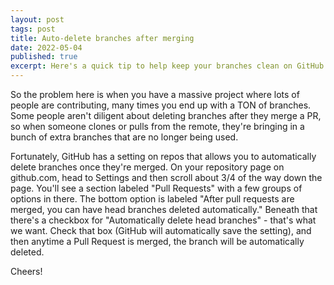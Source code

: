 ```yaml
---
layout: post
tags: post
title: Auto-delete branches after merging
date: 2022-05-04
published: true
excerpt: Here's a quick tip to help keep your branches clean on GitHub.
---
```


So the problem here is when you have a massive project where lots of people are contributing, many times you end up with a TON of branches. Some people aren't diligent about deleting branches after they merge a PR, so when someone clones or pulls from the remote, they're bringing in a bunch of extra branches that are no longer being used.

Fortunately, GitHub has a setting on repos that allows you to automatically delete branches once they're merged. On your repository page on github.com, head to Settings and then scroll about 3/4 of the way down the page. You'll see a section labeled "Pull Requests" with a few groups of options in there. The bottom option is labeled "After pull requests are merged, you can have head branches deleted automatically." Beneath that there's a checkbox for "Automatically delete head branches" - that's what we want. Check that box (GitHub will automatically save the setting), and then anytime a Pull Request is merged, the branch will be automatically deleted.

Cheers!


